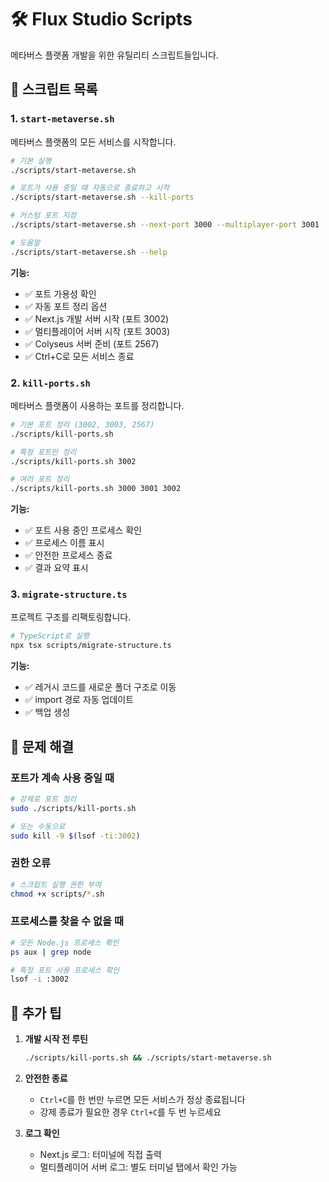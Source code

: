 # 🛠️ Flux Studio Scripts

메타버스 플랫폼 개발을 위한 유틸리티 스크립트들입니다.

## 📜 스크립트 목록

### 1. `start-metaverse.sh`
메타버스 플랫폼의 모든 서비스를 시작합니다.

```bash
# 기본 실행
./scripts/start-metaverse.sh

# 포트가 사용 중일 때 자동으로 종료하고 시작
./scripts/start-metaverse.sh --kill-ports

# 커스텀 포트 지정
./scripts/start-metaverse.sh --next-port 3000 --multiplayer-port 3001

# 도움말
./scripts/start-metaverse.sh --help
```

**기능:**
- ✅ 포트 가용성 확인
- ✅ 자동 포트 정리 옵션
- ✅ Next.js 개발 서버 시작 (포트 3002)
- ✅ 멀티플레이어 서버 시작 (포트 3003)
- ✅ Colyseus 서버 준비 (포트 2567)
- ✅ Ctrl+C로 모든 서비스 종료

### 2. `kill-ports.sh`
메타버스 플랫폼이 사용하는 포트를 정리합니다.

```bash
# 기본 포트 정리 (3002, 3003, 2567)
./scripts/kill-ports.sh

# 특정 포트만 정리
./scripts/kill-ports.sh 3002

# 여러 포트 정리
./scripts/kill-ports.sh 3000 3001 3002
```

**기능:**
- ✅ 포트 사용 중인 프로세스 확인
- ✅ 프로세스 이름 표시
- ✅ 안전한 프로세스 종료
- ✅ 결과 요약 표시

### 3. `migrate-structure.ts`
프로젝트 구조를 리팩토링합니다.

```bash
# TypeScript로 실행
npx tsx scripts/migrate-structure.ts
```

**기능:**
- ✅ 레거시 코드를 새로운 폴더 구조로 이동
- ✅ import 경로 자동 업데이트
- ✅ 백업 생성

## 🚨 문제 해결

### 포트가 계속 사용 중일 때
```bash
# 강제로 포트 정리
sudo ./scripts/kill-ports.sh

# 또는 수동으로
sudo kill -9 $(lsof -ti:3002)
```

### 권한 오류
```bash
# 스크립트 실행 권한 부여
chmod +x scripts/*.sh
```

### 프로세스를 찾을 수 없을 때
```bash
# 모든 Node.js 프로세스 확인
ps aux | grep node

# 특정 포트 사용 프로세스 확인
lsof -i :3002
```

## 📝 추가 팁

1. **개발 시작 전 루틴**
   ```bash
   ./scripts/kill-ports.sh && ./scripts/start-metaverse.sh
   ```

2. **안전한 종료**
   - `Ctrl+C`를 한 번만 누르면 모든 서비스가 정상 종료됩니다
   - 강제 종료가 필요한 경우 `Ctrl+C`를 두 번 누르세요

3. **로그 확인**
   - Next.js 로그: 터미널에 직접 출력
   - 멀티플레이어 서버 로그: 별도 터미널 탭에서 확인 가능